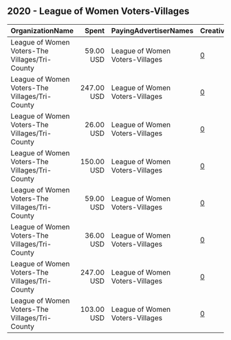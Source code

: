 ## 2020 - League of Women Voters-Villages 
|OrganizationName|Spent|PayingAdvertiserNames|CreativeUrls|Impressions|Genders|AgeBrackets|CountryCodes|BillingAddresses|CandidateBallotInformation|
|:---|---:|:---|:---|---:|:---|:---|:---|:---|:---|
|League of Women Voters-The Villages/Tri-County|59.00 USD|League of Women Voters-Villages|[0](https://www.snap.com/political-ads/asset/9d5f53e3b8165179444c0a900f64d8537131dcd57fe594599ce88edc6f669994?mediaType=mp4)|21,859|FEMALE|18-36|united states|US|Be a Voter videos|
|League of Women Voters-The Villages/Tri-County|247.00 USD|League of Women Voters-Villages|[0](https://www.snap.com/political-ads/asset/6b3d34aa988a1b0afec998e066af193e3c4fb2fa5192900022a9f981880615eb?mediaType=mp4)|43,284|FEMALE|18-40|united states|US||
|League of Women Voters-The Villages/Tri-County|26.00 USD|League of Women Voters-Villages|[0](https://www.snap.com/political-ads/asset/e63c8fb4ceed61c1d09ee82cce84ba81e94ce98e64a29609da9c837cc2295390?mediaType=mp4)|6,233|FEMALE|18-32|united states|US||
|League of Women Voters-The Villages/Tri-County|150.00 USD|League of Women Voters-Villages|[0](https://www.snap.com/political-ads/asset/54cbab671cc494ade13a21b299fdadd612a621f56fb125e47ddddb39f7c7b0fe?mediaType=png)|44,740||18-45|united states|US||
|League of Women Voters-The Villages/Tri-County|59.00 USD|League of Women Voters-Villages|[0](https://www.snap.com/political-ads/asset/890038eb15cd315097085c6c4726444f6db4420f1a9b43a586d85a4b6fe53f56?mediaType=jpeg)|12,230||18-44|united states|US||
|League of Women Voters-The Villages/Tri-County|36.00 USD|League of Women Voters-Villages|[0](https://www.snap.com/political-ads/asset/c1442b92e5d249595848711e417368cb228238a6a7f3978776785cb46705586d?mediaType=png)|16,905||18-39|united states|US|Vote411|
|League of Women Voters-The Villages/Tri-County|247.00 USD|League of Women Voters-Villages|[0](https://www.snap.com/political-ads/asset/6b3d34aa988a1b0afec998e066af193e3c4fb2fa5192900022a9f981880615eb?mediaType=mp4)|46,618|FEMALE|18-40|united states|US||
|League of Women Voters-The Villages/Tri-County|103.00 USD|League of Women Voters-Villages|[0](https://www.snap.com/political-ads/asset/154a0495b2825f79346f625b39f146eed6d4b8fb5a4d6059eec2206af81e2346?mediaType=mp4)|34,574|FEMALE|18-35|united states|US|Vote411|
